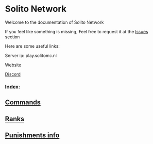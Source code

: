 # Solito Network

Welcome to the documentation of Solito Network

If you feel like something is missing, Feel free to request it at the [Issues](https://github.com/bart7782/Solito-docs/issues/new/choose) section

Here are some useful links:

Server ip: play.solitomc.nl

[Website](https://solitomc.nl/)

[Discord](https://solitomc.nl/discord)



### Index: 

## [Commands](https://github.com/bart7782/Solito-docs/blob/main/Commands/navigator.md)

## [Ranks](https://github.com/bart7782/Solito-docs/blob/main/Ranks/navigator.md)

## [Punishments info](https://github.com/bart7782/Solito-docs/blob/main/staff-info/punishmentstable.md)
